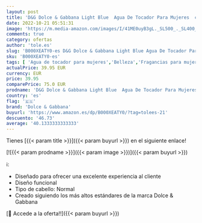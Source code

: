 ```yaml
---
layout: post
title: 'D&G Dolce & Gabbana Light Blue  Agua De Tocador Para Mujeres  color Edt Spray  50 ml'
date: 2022-10-21 05:51:31
image: 'https://m.media-amazon.com/images/I/41ME0uyB3gL._SL500_._SL400_.jpg'
comments: true
category: ofertas
author: 'tole.es'
slug: 'B000XEATY0-es D&G Dolce & Gabbana Light Blue Agua De Tocador Para...'
sku: 'B000XEATY0-es'
tags: [ 'Agua de tocador para mujeres','Belleza','Fragancias para mujeres','Perfumes y fragancias','agua','de','dolce & gabbana','tocador','🇪🇸', ]
actualPrice: 39.95 EUR
currency: EUR
price: 39.95
comparePrice: 75.0 EUR
prodname: 'D&G Dolce & Gabbana Light Blue  Agua De Tocador Para Mujeres  color Edt Spray  50 ml'
country: 'es'
flag: '🇪🇸'
brand: 'Dolce & Gabbana'
buyurl: 'https://www.amazon.es/dp/B000XEATY0/?tag=tolees-21'
descuento: '46.73'
average: '40.1333333333333'
---
```


Tienes [{{< param title >}}]({{< param buyurl >}}) en el siguiente enlace!

[![{{< param prodname >}}]({{< param image >}})]({{< param buyurl >}})

ℹ️:

- Diseñado para ofrecer una excelente experiencia al cliente
- Diseño funcional
- Tipo de cabello: Normal
- Creado siguiendo los más altos estándares de la marca Dolce & Gabbana

[🛒 Accede a la oferta!!]({{< param buyurl >}})

